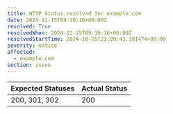 ```yaml
---
title: HTTP Status resolved for example.com
date: 2024-12-15T09:10:16+00:00Z
resolved: True
resolvedWhen: 2024-12-15T09:10:16+00:00Z
resolvedStartTime: 2024-10-25T21:09:43.191474+00:00
severity: notice
affected:
  - example.com
section: issue
---
```


| Expected Statuses | Actual Status  |
|-------------------|----------------|
| 200, 301, 302 | 200 |
